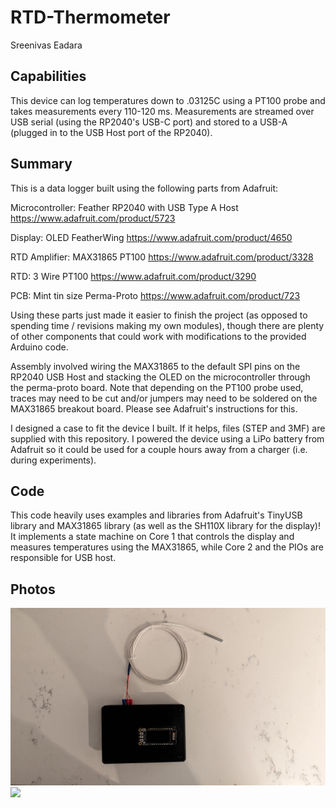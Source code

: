 # RTD-Thermometer
Sreenivas Eadara

## Capabilities
This device can log temperatures down to .03125C using a PT100 probe and takes measurements every 110-120 ms. Measurements are streamed over USB serial (using the RP2040's USB-C port) and stored to a USB-A (plugged in to the USB Host port of the RP2040).

## Summary

This is a data logger built using the following parts from Adafruit:

Microcontroller: Feather RP2040 with USB Type A Host
https://www.adafruit.com/product/5723

Display: OLED FeatherWing
https://www.adafruit.com/product/4650

RTD Amplifier: MAX31865 PT100
https://www.adafruit.com/product/3328

RTD: 3 Wire PT100
https://www.adafruit.com/product/3290

PCB: Mint tin size Perma-Proto
https://www.adafruit.com/product/723

Using these parts just made it easier to finish the project (as opposed to spending time / revisions making my own modules), though there are plenty of other components that could work with modifications to the provided Arduino code.

Assembly involved wiring the MAX31865 to the default SPI pins on the RP2040 USB Host and stacking the OLED on the microcontroller through the perma-proto board. Note that depending on the PT100 probe used, traces may need to be cut and/or jumpers may need to be soldered on the MAX31865 breakout board. Please see Adafruit's instructions for this.

I designed a case to fit the device I built. If it helps, files (STEP and 3MF) are supplied with this repository. I powered the device using a LiPo battery from Adafruit so it could be used for a couple hours away from a charger (i.e. during experiments).

## Code
This code heavily uses examples and libraries from Adafruit's TinyUSB library and MAX31865 library (as well as the SH110X library for the display)!
It implements a state machine on Core 1 that controls the display and measures temperatures using the MAX31865, while Core 2 and the PIOs are responsible for USB host.

## Photos
![](RTD-Thermometer.jpg)
![](RTD-Thermometer-Demo.gif)

